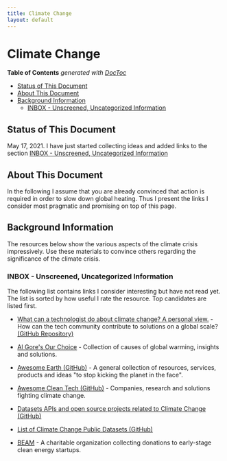 ```yaml
---
title: Climate Change
layout: default
---
```


# Climate Change

<!-- START doctoc generated TOC please keep comment here to allow auto update -->
<!-- DON'T EDIT THIS SECTION, INSTEAD RE-RUN doctoc TO UPDATE -->
**Table of Contents**  *generated with [DocToc](https://github.com/thlorenz/doctoc)*

- [Status of This Document](#status-of-this-document)
- [About This Document](#about-this-document)
- [Background Information](#background-information)
  - [INBOX - Unscreened, Uncategorized Information](#inbox---unscreened-uncategorized-information)

<!-- END doctoc generated TOC please keep comment here to allow auto update -->

## Status of This Document

May 17, 2021. I have just started collecting ideas and added links to the section [INBOX - Unscreened, Uncategorized Information](#inbox---unscreened-uncategorized-information)

## About This Document

In the following I assume that you are already convinced that action is required in order to slow down global heating. Thus I present the links I consider most pragmatic and promising on top of this page.

## Background Information

The resources below show the various aspects of the climate crisis impressively. Use these materials to convince others regarding the significance of the climate crisis.

### INBOX - Unscreened, Uncategorized Information

The following list contains links I consider interesting but have not read yet. The list is sorted by how useful I rate the resource. Top candidates are listed first.

- [What can a technologist do about climate change? A personal view.](http://worrydream.com/ClimateChange/) - How can the tech community contribute to solutions on a global scale? [(GitHub Repository)](https://github.com/worrydream/ClimateChange)

- [Al Gore's Our Choice](http://pushpoppress.com/ourchoice/) - Collection of causes of global warming, insights and solutions.

- [Awesome Earth (GitHub)](https://github.com/philsturgeon/awesome-earth#awesome-earth----) - A general collection of resources, services, products and ideas "to stop kicking the planet in the face".

- [Awesome Clean Tech (GitHub)](https://github.com/nglgzz/awesome-clean-tech#readme) - Companies, research and solutions fighting climate change.

- [Datasets APIs and open source projects related to Climate Change (GitHub)](https://github.com/KKulma/climate-change-data)

- [List of Climate Change Public Datasets (GitHub)](https://github.com/OpenFloodAI/Climate-Change-Datasets)

- [BEAM](https://www.beamproject.co/) - A charitable organization collecting donations to early-stage clean energy startups.